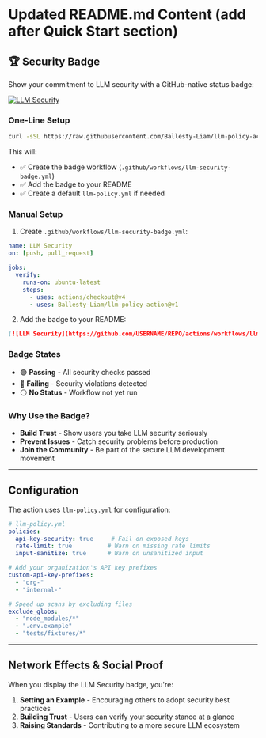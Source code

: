 # Updated README.md Content (add after Quick Start section)

## 🏆 Security Badge

Show your commitment to LLM security with a GitHub-native status badge:

[![LLM Security](https://github.com/YOUR_USERNAME/YOUR_REPO/actions/workflows/llm-security-badge.yml/badge.svg)](https://github.com/YOUR_USERNAME/YOUR_REPO/actions/workflows/llm-security-badge.yml)

### One-Line Setup

```bash
curl -sSL https://raw.githubusercontent.com/Ballesty-Liam/llm-policy-action/main/scripts/setup-badge.sh | bash
```

This will:
- ✅ Create the badge workflow (`.github/workflows/llm-security-badge.yml`)
- ✅ Add the badge to your README
- ✅ Create a default `llm-policy.yml` if needed

### Manual Setup

1. Create `.github/workflows/llm-security-badge.yml`:

```yaml
name: LLM Security
on: [push, pull_request]

jobs:
  verify:
    runs-on: ubuntu-latest
    steps:
      - uses: actions/checkout@v4
      - uses: Ballesty-Liam/llm-policy-action@v1
```

2. Add the badge to your README:

```markdown
[![LLM Security](https://github.com/USERNAME/REPO/actions/workflows/llm-security-badge.yml/badge.svg)](https://github.com/USERNAME/REPO/actions/workflows/llm-security-badge.yml)
```

### Badge States

- 🟢 **Passing** - All security checks passed
- 🔴 **Failing** - Security violations detected
- ⚪ **No Status** - Workflow not yet run

### Why Use the Badge?

- **Build Trust** - Show users you take LLM security seriously
- **Prevent Issues** - Catch security problems before production
- **Join the Community** - Be part of the secure LLM development movement

---

## Configuration

The action uses `llm-policy.yml` for configuration:

```yaml
# llm-policy.yml
policies:
  api-key-security: true     # Fail on exposed keys
  rate-limit: true          # Warn on missing rate limits
  input-sanitize: true      # Warn on unsanitized input

# Add your organization's API key prefixes
custom-api-key-prefixes: 
  - "org-"
  - "internal-"

# Speed up scans by excluding files
exclude_globs:
  - "node_modules/*"
  - ".env.example"
  - "tests/fixtures/*"
```

---

## Network Effects & Social Proof

When you display the LLM Security badge, you're:
1. **Setting an Example** - Encouraging others to adopt security best practices
2. **Building Trust** - Users can verify your security stance at a glance  
3. **Raising Standards** - Contributing to a more secure LLM ecosystem
